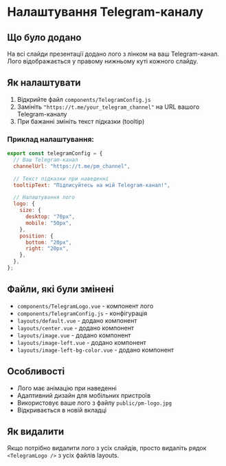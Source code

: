 # Налаштування Telegram-каналу

## Що було додано

На всі слайди презентації додано лого з лінком на ваш Telegram-канал. Лого відображається у правому нижньому куті кожного слайду.

## Як налаштувати

1. Відкрийте файл `components/TelegramConfig.js`
2. Замініть `"https://t.me/your_telegram_channel"` на URL вашого Telegram-каналу
3. При бажанні змініть текст підказки (tooltip)

### Приклад налаштування:

```javascript
export const telegramConfig = {
  // Ваш Telegram-канал
  channelUrl: "https://t.me/pm_channel",

  // Текст підказки при наведенні
  tooltipText: "Підписуйтесь на мій Telegram-канал!",

  // Налаштування лого
  logo: {
    size: {
      desktop: "70px",
      mobile: "50px",
    },
    position: {
      bottom: "20px",
      right: "20px",
    },
  },
};
```

## Файли, які були змінені

- `components/TelegramLogo.vue` - компонент лого
- `components/TelegramConfig.js` - конфігурація
- `layouts/default.vue` - додано компонент
- `layouts/center.vue` - додано компонент
- `layouts/image.vue` - додано компонент
- `layouts/image-left.vue` - додано компонент
- `layouts/image-left-bg-color.vue` - додано компонент

## Особливості

- Лого має анімацію при наведенні
- Адаптивний дизайн для мобільних пристроїв
- Використовує ваше лого з файлу `public/pm-logo.jpg`
- Відкривається в новій вкладці

## Як видалити

Якщо потрібно видалити лого з усіх слайдів, просто видаліть рядок `<TelegramLogo />` з усіх файлів layouts.
